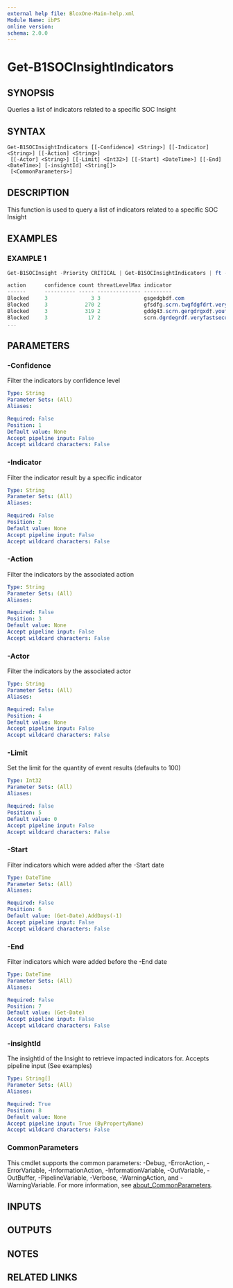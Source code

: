 ```yaml
---
external help file: BloxOne-Main-help.xml
Module Name: ibPS
online version:
schema: 2.0.0
---
```


# Get-B1SOCInsightIndicators

## SYNOPSIS
Queries a list of indicators related to a specific SOC Insight

## SYNTAX

```
Get-B1SOCInsightIndicators [[-Confidence] <String>] [[-Indicator] <String>] [[-Action] <String>]
 [[-Actor] <String>] [[-Limit] <Int32>] [[-Start] <DateTime>] [[-End] <DateTime>] [-insightId] <String[]>
 [<CommonParameters>]
```

## DESCRIPTION
This function is used to query a list of indicators related to a specific SOC Insight

## EXAMPLES

### EXAMPLE 1
```powershell
Get-B1SOCInsight -Priority CRITICAL | Get-B1SOCInsightIndicators | ft -AutoSize

action      confidence count threatLevelMax indicator                                    timeMax              timeMin
------      ---------- ----- -------------- ---------                                    -------              -------
Blocked     3              3 3              gsgedgbdf.com                     3/26/2024 8:00:00AM  3/26/2024 8:00:00AM
Blocked     3            270 2              gfsdfg.scrn.twgfdgfdrt.veryfastsecureweb.com 3/26/2024 1:00:00PM  3/26/2024 1:00:00PM
Blocked     3            319 2              gddg43.scrn.gergdrgxd†.youfastsecureweb.com  3/26/2024 1:00:00PM  3/26/2024 1:00:00PM
Blocked     3             17 2              scrn.dgrdegrdf.veryfastsecureweb.com         3/26/2024 1:00:00PM  3/26/2024 1:00:00PM
...
```

## PARAMETERS

### -Confidence
Filter the indicators by confidence level

```yaml
Type: String
Parameter Sets: (All)
Aliases:

Required: False
Position: 1
Default value: None
Accept pipeline input: False
Accept wildcard characters: False
```

### -Indicator
Filter the indicator result by a specific indicator

```yaml
Type: String
Parameter Sets: (All)
Aliases:

Required: False
Position: 2
Default value: None
Accept pipeline input: False
Accept wildcard characters: False
```

### -Action
Filter the indicators by the associated action

```yaml
Type: String
Parameter Sets: (All)
Aliases:

Required: False
Position: 3
Default value: None
Accept pipeline input: False
Accept wildcard characters: False
```

### -Actor
Filter the indicators by the associated actor

```yaml
Type: String
Parameter Sets: (All)
Aliases:

Required: False
Position: 4
Default value: None
Accept pipeline input: False
Accept wildcard characters: False
```

### -Limit
Set the limit for the quantity of event results (defaults to 100)

```yaml
Type: Int32
Parameter Sets: (All)
Aliases:

Required: False
Position: 5
Default value: 0
Accept pipeline input: False
Accept wildcard characters: False
```

### -Start
Filter indicators which were added after the -Start date

```yaml
Type: DateTime
Parameter Sets: (All)
Aliases:

Required: False
Position: 6
Default value: (Get-Date).AddDays(-1)
Accept pipeline input: False
Accept wildcard characters: False
```

### -End
Filter indicators which were added before the -End date

```yaml
Type: DateTime
Parameter Sets: (All)
Aliases:

Required: False
Position: 7
Default value: (Get-Date)
Accept pipeline input: False
Accept wildcard characters: False
```

### -insightId
The insightId of the Insight to retrieve impacted indicators for. 
Accepts pipeline input (See examples)

```yaml
Type: String[]
Parameter Sets: (All)
Aliases:

Required: True
Position: 8
Default value: None
Accept pipeline input: True (ByPropertyName)
Accept wildcard characters: False
```

### CommonParameters
This cmdlet supports the common parameters: -Debug, -ErrorAction, -ErrorVariable, -InformationAction, -InformationVariable, -OutVariable, -OutBuffer, -PipelineVariable, -Verbose, -WarningAction, and -WarningVariable. For more information, see [about_CommonParameters](http://go.microsoft.com/fwlink/?LinkID=113216).

## INPUTS

## OUTPUTS

## NOTES

## RELATED LINKS
